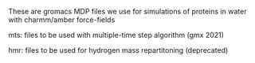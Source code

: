 These are gromacs MDP files we use for simulations of proteins in water with
charmm/amber force-fields

mts: files to be used with multiple-time step algorithm (gmx 2021)

hmr: files to be used for hydrogen mass repartitoning (deprecated)
